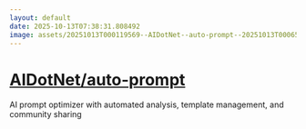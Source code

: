 ```yaml
---
layout: default
date: 2025-10-13T07:38:31.808492
image: assets/20251013T000119569--AIDotNet--auto-prompt--20251013T000651435--cropped.png
---
```


# [AIDotNet/auto-prompt](https://github.com/AIDotNet/auto-prompt)

AI prompt optimizer with automated analysis, template management, and community sharing
